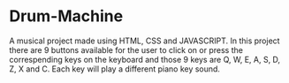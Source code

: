 # Drum-Machine
A musical project made using HTML, CSS and JAVASCRIPT.
In this project there are 9 buttons available for the user to click on or press the correspending keys on the keyboard and those 9 keys are Q, W, E, A, S, D, Z, X and C.
Each key will play a different piano key sound.
